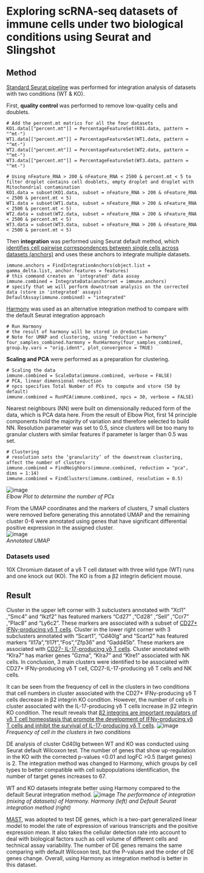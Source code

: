 # Exploring scRNA-seq datasets of immune cells under two biological conditions using Seurat and Slingshot
## Method
[Standard Seurat pipeline](https://doi.org/10.1016/j.cell.2021.04.048) was performed for integration analysis of datasets with two conditions (WT & KO). 

First, **quality control** was performed to remove low-quality cells and doublets.
```
# Add the percent.mt matrics for all the four datasets
KO1.data[["percent.mt"]] = PercentageFeatureSet(KO1.data, pattern = "^mt-")
WT1.data[["percent.mt"]] = PercentageFeatureSet(WT1.data, pattern = "^mt-")
WT2.data[["percent.mt"]] = PercentageFeatureSet(WT2.data, pattern = "^mt-")
WT3.data[["percent.mt"]] = PercentageFeatureSet(WT3.data, pattern = "^mt-")

# Using nFeature_RNA > 200 & nFeature_RNA < 2500 & percent.mt < 5 to filter droplet contains cell doublets, empty droplet and droplet with Mitochondrial contamination
KO1.data = subset(KO1.data, subset = nFeature_RNA > 200 & nFeature_RNA < 2500 & percent.mt < 5)
WT1.data = subset(WT1.data, subset = nFeature_RNA > 200 & nFeature_RNA < 2500 & percent.mt < 5)
WT2.data = subset(WT2.data, subset = nFeature_RNA > 200 & nFeature_RNA < 2500 & percent.mt < 5)
WT3.data = subset(WT3.data, subset = nFeature_RNA > 200 & nFeature_RNA < 2500 & percent.mt < 5)
```
Then **integration** was performed using Seurat default method, which [identifies cell pairwise 
correspondences between single cells across datasets (anchors)](https://doi.org/10.1016/j.cell.2019.05.031) and uses these anchors to integrate multiple datasets. 
```
immune.anchors = FindIntegrationAnchors(object.list = gamma_delta.list, anchor.features = features)
# this command creates an 'integrated' data assay
immune.combined = IntegrateData(anchorset = immune.anchors)
# specify that we will perform downstream analysis on the corrected data (store in 'integrated' assays)
DefaultAssay(immune.combined) = "integrated"
```
[Harmony](https://doi.org/10.1038/s41592-019-0619-0) was used as an alternative integration method to compare with the default Seurat integration approach
```
# Run Harmony
# the result of harmony will be stored in @reduction
# Note for UMAP and clustering, using "reduction = harmony"
four_samples_combined.harmony = RunHarmony(four_samples_combined, group.by.vars = "orig.ident", plot_convergence = TRUE)
```
**Scaling and PCA** were performed as a preparation for clustering.
```
# Scaling the data
immune.combined = ScaleData(immune.combined, verbose = FALSE)
# PCA, linear dimensional reduction
# npcs specifies Total Number of PCs to compute and store (50 by default)
immune.combined = RunPCA(immune.combined, npcs = 30, verbose = FALSE)
```
Nearest neighbours (NN) were built on dimensionally reduced form of the data, which is PCA data here.
From the result of Elbow Plot, first 14 principle components hold the majority of variation and therefore selected to build NN. 
Resolution parameter was set to 0.5, since clusters will be too many to granular clusters with similar features if parameter is larger than 0.5 was set.
```
# Clustering
# resolution sets the ‘granularity’ of the downstream clustering, affect the number of clusters
immune.combined = FindNeighbors(immune.combined, reduction = "pca", dims = 1:14)
immune.combined = FindClusters(immune.combined, resolution = 0.5)
```
![image](https://github.com/vincentxa847/A2/assets/118545004/fb2fc3cf-bcc4-490c-ab39-2ad195d447e5)\
*Elbow Plot to determine the number of PCs*

From the UMAP coordinates and the markers of clusters, 7 small clusters were removed before generating this annotated UMAP and the remaining cluster 0-6 were annotated using genes that have significant differential positive  expression in the assigned cluster.\
![image](https://github.com/vincentxa847/A2/assets/118545004/846042fd-5117-489b-b5f0-48db45ad4812)\
*Annotated UMAP*

### Datasets used
10X Chromium dataset of a γδ T cell dataset with three wild type (WT) runs and one knock out (KO). The KO is from a β2 integrin deficient mouse. 

## Result
Cluster in the upper left corner with 3 subclusters annotated with “Xcl1” ,“Smc4” and “Ikzf2” has featured markers “Cd27” ,“Cd28” ,“Sell” ,“Ccr7” ,“Plac8” and 
“Ly6c2”. These markers are associated with a subset of [CD27+ IFNγ-producing γδ T cells](https://doi.org/10.1101/2020.09.08.287854). 
Cluster in the lower right corner with 3 subclusters annotated with “Scart1”, “Cd40lg” and “Scart2” has featured markers “Il17a”,“Il17f”,“Fos”,“Zfp36” and “Gadd45b”. These markers are associated with [CD27- IL-17-producing γδ T cells](https://doi.org/10.3389/fimmu.2018.00796). Cluster annotated with “Klra7” has marker genes “Gzma”, “Klra7” and “Klre1” associated with NK cells. In conclusion, 3 main clusters were identified to be associated with CD27+ IFNγ-producing γδ T cell, CD27-IL-17-producing γδ T cells and NK cells.

It can be seen from the frequency of cell in the clusters in two conditions that cell numbers in cluster associated with the CD27+ IFNγ-producing γδ T cells decrease in β2 integrin KO condition. However, the number of cells in cluster associated with the IL-17-producing γδ T cells increase in β2 integrin KO condition. 
The result reveals that [β2 integrins are important regulators of γδ T cell homeostasis that promote the development of IFNγ-producing γδ T cells and inhibit the survival of IL-17-producing γδ T cells](https://doi.org/10.1073/pnas.1921930117).
![image](https://github.com/vincentxa847/Identify_Different_Cell_Types_by_Exploring_scRNA-seq_datasets_with_Seurat_and_Slingshot/assets/118545004/e624b210-72c7-4456-92b9-61f876744db0)
*Frequency of cell in the clusters in two conditions*

DE analysis of cluster Cd40lg between WT and KO was conducted using Seurat default Wilcoxon test. The number of genes that show up-regulation in the KO with the corrected p-values <0.01 and logFC >0.5 (target genes) is 2. The integration method was changed to Harmony, which groups by cell types to better compatible with cell subpopulations identification, the number of target genes increases to 67. 

WT and KO datasets integrate better using Harmony compared to the default Seurat integration method.
![image](https://github.com/vincentxa847/Identify_Different_Cell_Types_by_Exploring_scRNA-seq_datasets_with_Seurat_and_Slingshot/assets/118545004/845a726b-38c6-4f70-8588-3f57426d7efd)
*The performance of integration (mixing of datasets) of Harmony. Harmony (left) and  Default Seurat integration method (right)* 

[MAST](https://doi.org/10.1186/s13059-015-0844-5), was adopted to test DE genes, which is a two-part generalized linear model to model the rate of expression of various transcripts and the positive expression mean. It also takes the cellular detection rate into account to deal with biological factors such as cell volume of different cells and technical assay variability. 
The number of DE genes remains the same comparing with default Wilcoxon test, but the P-values and the order of DE genes change. Overall, using Harmony as integration method is better in this dataset. 

